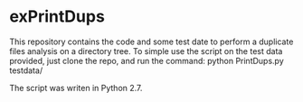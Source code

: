 # exPrintDups

This repository contains the code and some test date to perform a duplicate files analysis on a directory tree.
To simple use the script on the test data provided, just clone the repo, and run the command: python PrintDups.py testdata/

The script was writen in Python 2.7.

